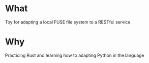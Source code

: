 # What

Toy for adapting a local FUSE file system to a RESTful service

# Why

Practicing Rust and learning how to adapting Python in the language

